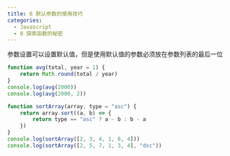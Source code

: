 ```yaml
---
title: 6 默认参数的使用技巧
categories:
  - Javascript
  - 8 探索函数的秘密
---
```


参数设置可以设置默认值，但是使用默认值的参数必须放在参数列表的最后一位

```javascript
function avg(total, year = 1) {
	return Math.round(total / year)
}
console.log(avg(2000))
console.log(avg(2000, 2))
```

```javascript
function sortArray(array, type = "asc") {
	return array.sort((a, b) => {
		return type == "asc" ? a - b : b - a
	})
}
console.log(sortArray([2, 3, 4, 1, 6, 4]))
console.log(sortArray([2, 5, 7, 1, 3, 4], "dsc"))
```
